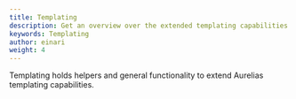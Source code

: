 ```yaml
---
title: Templating
description: Get an overview over the extended templating capabilities
keywords: Templating
author: einari
weight: 4
---
```


Templating holds helpers and general functionality to extend Aurelias templating
capabilities.
